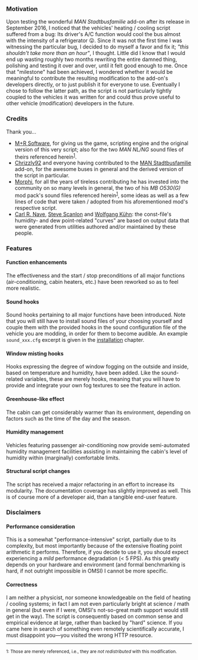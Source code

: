 ### Motivation

Upon testing the wonderful *MAN Stadtbusfamilie* add-on after its release in September 2016, I noticed that the vehicles' heating / cooling script suffered from a bug: Its driver's A/C function would cool the bus almost with the intensity of a refrigerator :stuck_out_tongue:. Since it was not the first time I was witnessing the particular bug, I decided to do myself a favor and fix it; *"this shouldn't take more than an hour"*, I thought. Little did I know that I would end up wasting roughly two months rewriting the entire damned thing, polishing and testing it over and over, until it felt good enough to me. Once that "milestone" had been achieved, I wondered whether it would be meaningful to contribute the resulting modification to the add-on's developers directly, or to just publish it for everyone to use. Eventually I chose to follow the latter path, as the script is not particularly tightly coupled to the vehicles it was written for and could thus prove useful to other vehicle (modification) developers in the future.

### Credits

Thank you...
- [M+R Software](http://m-r-software.de/), for giving us the game, scripting engine and the original version of this very script; also for the two *MAN NL/NG* sound files of theirs referenced herein<sup>[1](#footnote-1)</sup>.
- [Chrizzly92](http://www.omnibussimulator.de/forum/index.php?page=User&userID=15380) and everyone having contributed to the [MAN Stadtbusfamilie](http://man-stadtbus.de) add-on, for the awesome buses in general and the derived version of the script in particular.
- [Morphi](http://www.omnibussimulator.de/forum/index.php?page=User&userID=531), for all the years of tireless contributing he has invested into the community on so many levels in general, the two of his *MB O530(G)* mod pack's sound files referenced herein<sup>[1](#footnote-1)</sup>, some ideas as well as a few lines of code that were taken / adopted from his aforementioned mod's respective script.
- [Carl R. Nave](http://hyperphysics.phy-astr.gsu.edu/hbase/Kinetic/relhum.html#c4), [Steve Scanlon](http://www.ringbell.co.uk/info/humid.htm) and [Wolfgang Kühn](http://www.decatur.de/javascript/dew/): the const-file's humidity- and dew point-related "curves" are based on output data that were generated from utilities authored and/or maintained by these people.

### Features

#### Function enhancements

The effectiveness and the start / stop preconditions of all major functions (air-conditioning, cabin heaters, etc.) have been reworked so as to feel more realistic.

#### Sound hooks

Sound hooks pertaining to all major functions have been introduced. Note that you will still have to install sound files of your choosing yourself and couple them with the provided hooks in the sound configuration file of the vehicle you are modding, in order for them to become audible. An example `sound_xxx.cfg` excerpt is given in the [installation](./installation.md#sound-integration) chapter.

#### Window misting hooks

Hooks expressing the degree of window fogging on the outside and inside, based on temperature and humidity, have been added. Like the sound-related variables, these are merely hooks, meaning that you will have to provide and integrate your own fog textures to see the feature in action.

#### Greenhouse-like effect

The cabin can get considerably warmer than its environment, depending on factors such as the time of the day and the season.

#### Humidity management

Vehicles featuring passenger air-conditioning now provide semi-automated humidity management facilities assisting in maintaining the cabin's level of humidity within (marginally) comfortable limits.

#### Structural script changes

The script has received a major refactoring in an effort to increase its modularity. The documentation coverage has slightly improved as well. This is of course more of a developer aid, than a tangible end-user feature.

### Disclaimers

#### Performance consideration

This is a somewhat "performance-intensive" script, partially due to its complexity, but most importantly because of the extensive floating point arithmetic it performs. Therefore, if you decide to use it, you should expect experiencing a *mild* performance degradation (< 5 FPS). As this greatly depends on your hardware and environment (and formal benchmarking is hard, if not outright impossible in OMSI) I cannot be more specific.

#### Correctness

I am neither a physicist, nor someone knowledgeable on the field of heating / cooling systems; in fact I am not even particularly bright at science / math in general (but even if I were, OMSI's not-so-great math support would still get in the way). The script is consequently based on common sense and empirical evidence at large, rather than backed by "hard" science. If you came here in search of something even remotely scientifically accurate, I must disappoint you—you visited the wrong HTTP resource.

***
<sub><a name="footnote-1">1</a>: Those are merely referenced, i.e., they are *not redistributed* with this modification.</sub>
